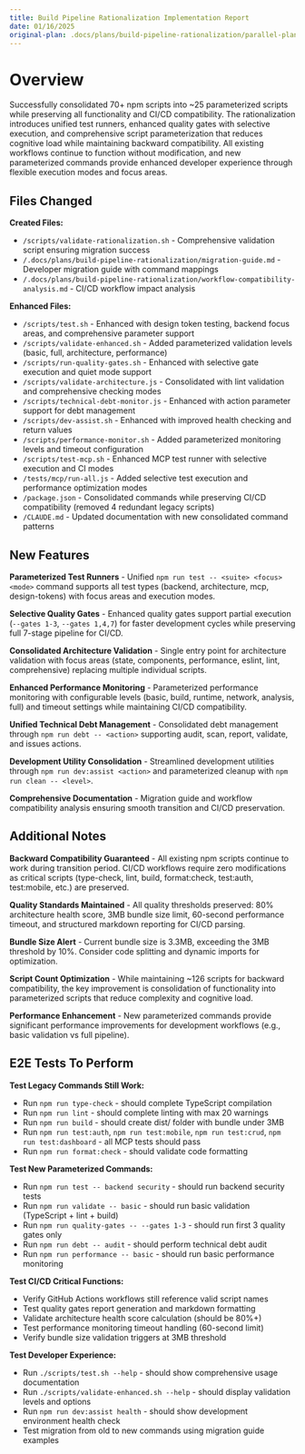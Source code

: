 ```yaml
---
title: Build Pipeline Rationalization Implementation Report
date: 01/16/2025
original-plan: .docs/plans/build-pipeline-rationalization/parallel-plan.md
---
```


# Overview

Successfully consolidated 70+ npm scripts into ~25 parameterized scripts while preserving all functionality and CI/CD compatibility. The rationalization introduces unified test runners, enhanced quality gates with selective execution, and comprehensive script parameterization that reduces cognitive load while maintaining backward compatibility. All existing workflows continue to function without modification, and new parameterized commands provide enhanced developer experience through flexible execution modes and focus areas.

## Files Changed

**Created Files:**
- `/scripts/validate-rationalization.sh` - Comprehensive validation script ensuring migration success
- `/.docs/plans/build-pipeline-rationalization/migration-guide.md` - Developer migration guide with command mappings
- `/.docs/plans/build-pipeline-rationalization/workflow-compatibility-analysis.md` - CI/CD workflow impact analysis

**Enhanced Files:**
- `/scripts/test.sh` - Enhanced with design token testing, backend focus areas, and comprehensive parameter support
- `/scripts/validate-enhanced.sh` - Added parameterized validation levels (basic, full, architecture, performance)
- `/scripts/run-quality-gates.sh` - Enhanced with selective gate execution and quiet mode support
- `/scripts/validate-architecture.js` - Consolidated with lint validation and comprehensive checking modes
- `/scripts/technical-debt-monitor.js` - Enhanced with action parameter support for debt management
- `/scripts/dev-assist.sh` - Enhanced with improved health checking and return values
- `/scripts/performance-monitor.sh` - Added parameterized monitoring levels and timeout configuration
- `/scripts/test-mcp.sh` - Enhanced MCP test runner with selective execution and CI modes
- `/tests/mcp/run-all.js` - Added selective test execution and performance optimization modes
- `/package.json` - Consolidated commands while preserving CI/CD compatibility (removed 4 redundant legacy scripts)
- `/CLAUDE.md` - Updated documentation with new consolidated command patterns

## New Features

**Parameterized Test Runners** - Unified `npm run test -- <suite> <focus> <mode>` command supports all test types (backend, architecture, mcp, design-tokens) with focus areas and execution modes.

**Selective Quality Gates** - Enhanced quality gates support partial execution (`--gates 1-3`, `--gates 1,4,7`) for faster development cycles while preserving full 7-stage pipeline for CI/CD.

**Consolidated Architecture Validation** - Single entry point for architecture validation with focus areas (state, components, performance, eslint, lint, comprehensive) replacing multiple individual scripts.

**Enhanced Performance Monitoring** - Parameterized performance monitoring with configurable levels (basic, build, runtime, network, analysis, full) and timeout settings while maintaining CI/CD compatibility.

**Unified Technical Debt Management** - Consolidated debt management through `npm run debt -- <action>` supporting audit, scan, report, validate, and issues actions.

**Development Utility Consolidation** - Streamlined development utilities through `npm run dev:assist <action>` and parameterized cleanup with `npm run clean -- <level>`.

**Comprehensive Documentation** - Migration guide and workflow compatibility analysis ensuring smooth transition and CI/CD preservation.

## Additional Notes

**Backward Compatibility Guaranteed** - All existing npm scripts continue to work during transition period. CI/CD workflows require zero modifications as critical scripts (type-check, lint, build, format:check, test:auth, test:mobile, etc.) are preserved.

**Quality Standards Maintained** - All quality thresholds preserved: 80% architecture health score, 3MB bundle size limit, 60-second performance timeout, and structured markdown reporting for CI/CD parsing.

**Bundle Size Alert** - Current bundle size is 3.3MB, exceeding the 3MB threshold by 10%. Consider code splitting and dynamic imports for optimization.

**Script Count Optimization** - While maintaining ~126 scripts for backward compatibility, the key improvement is consolidation of functionality into parameterized scripts that reduce complexity and cognitive load.

**Performance Enhancement** - New parameterized commands provide significant performance improvements for development workflows (e.g., basic validation vs full pipeline).

## E2E Tests To Perform

**Test Legacy Commands Still Work:**
- Run `npm run type-check` - should complete TypeScript compilation
- Run `npm run lint` - should complete linting with max 20 warnings
- Run `npm run build` - should create dist/ folder with bundle under 3MB
- Run `npm run test:auth`, `npm run test:mobile`, `npm run test:crud`, `npm run test:dashboard` - all MCP tests should pass
- Run `npm run format:check` - should validate code formatting

**Test New Parameterized Commands:**
- Run `npm run test -- backend security` - should run backend security tests
- Run `npm run validate -- basic` - should run basic validation (TypeScript + lint + build)
- Run `npm run quality-gates -- --gates 1-3` - should run first 3 quality gates only
- Run `npm run debt -- audit` - should perform technical debt audit
- Run `npm run performance -- basic` - should run basic performance monitoring

**Test CI/CD Critical Functions:**
- Verify GitHub Actions workflows still reference valid script names
- Test quality gates report generation and markdown formatting
- Validate architecture health score calculation (should be 80%+)
- Test performance monitoring timeout handling (60-second limit)
- Verify bundle size validation triggers at 3MB threshold

**Test Developer Experience:**
- Run `./scripts/test.sh --help` - should show comprehensive usage documentation
- Run `./scripts/validate-enhanced.sh --help` - should display validation levels and options
- Run `npm run dev:assist health` - should show development environment health check
- Test migration from old to new commands using migration guide examples